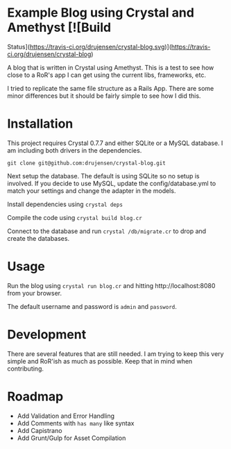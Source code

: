 # Example Blog using Crystal and Amethyst [![Build
Status](https://travis-ci.org/drujensen/crystal-blog.svg)](https://travis-ci.org/drujensen/crystal-blog)

A blog that is written in Crystal using Amethyst.  This is a test to see how
close to a RoR's app I can get using the current libs, frameworks, etc.

I tried to replicate the same file structure as a Rails App.  There are some
minor differences but it should be fairly simple to see how I did this.

# Installation

This project requires Crystal 0.7.7 and either SQLite or a MySQL database. I
am including both drivers in the dependencies.

``` git clone git@github.com:drujensen/crystal-blog.git ```

Next setup the database.  The default is using SQLite so no setup is involved.
If you decide to use MySQL, update the config/database.yml to match your
settings and change the adapter in the models.

Install dependencies using `crystal deps`

Compile the code using `crystal build blog.cr`

Connect to the database and run `crystal /db/migrate.cr` to drop and create
the databases. 

# Usage

Run the blog using `crystal run blog.cr` and hitting http://localhost:8080
from your browser.

The default username and password is `admin` and `password`.

# Development

There are several features that are still needed.  I am trying to keep this
very simple and RoR'ish as much as possible.  Keep that in mind when
contributing.

# Roadmap

- Add Validation and Error Handling
- Add Comments with `has many` like syntax
- Add Capistrano
- Add Grunt/Gulp for Asset Compilation



